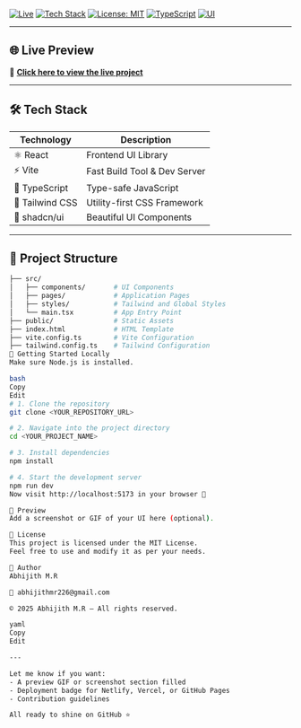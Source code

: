 
[![Live](https://img.shields.io/badge/Live-Demo-green?style=for-the-badge&logo=vercel)](https://lovable.dev/projects/f731e66c-42be-4d0a-9d23-8d62bb94b250)
[![Tech Stack](https://img.shields.io/badge/Tech%20Stack-React%2C%20Vite%2C%20Tailwind-blueviolet?style=for-the-badge&logo=react)]()
[![License: MIT](https://img.shields.io/badge/License-MIT-lightgrey?style=for-the-badge)](https://opensource.org/licenses/MIT)
[![TypeScript](https://img.shields.io/badge/Language-TypeScript-blue?style=for-the-badge&logo=typescript)]()
[![UI](https://img.shields.io/badge/UI-shadcn--ui-orange?style=for-the-badge)]()

---

## 🌐 Live Preview

🚀 [**Click here to view the live project**](https://lovable.dev/projects/f731e66c-42be-4d0a-9d23-8d62bb94b250)

---

## 🛠️ Tech Stack

| Technology    | Description                            |
|---------------|----------------------------------------|
| ⚛️ React       | Frontend UI Library                     |
| ⚡ Vite        | Fast Build Tool & Dev Server           |
| 🧠 TypeScript  | Type-safe JavaScript                   |
| 🎨 Tailwind CSS | Utility-first CSS Framework            |
| 💅 shadcn/ui  | Beautiful UI Components                |

---

## 📁 Project Structure

```bash
├── src/
│   ├── components/       # UI Components
│   ├── pages/            # Application Pages
│   ├── styles/           # Tailwind and Global Styles
│   └── main.tsx          # App Entry Point
├── public/               # Static Assets
├── index.html            # HTML Template
├── vite.config.ts        # Vite Configuration
├── tailwind.config.ts    # Tailwind Configuration
🚀 Getting Started Locally
Make sure Node.js is installed.

bash
Copy
Edit
# 1. Clone the repository
git clone <YOUR_REPOSITORY_URL>

# 2. Navigate into the project directory
cd <YOUR_PROJECT_NAME>

# 3. Install dependencies
npm install

# 4. Start the development server
npm run dev
Now visit http://localhost:5173 in your browser 🚀

📸 Preview
Add a screenshot or GIF of your UI here (optional).

🧾 License
This project is licensed under the MIT License.
Feel free to use and modify it as per your needs.

👤 Author
Abhijith M.R

📧 abhijithmr226@gmail.com

© 2025 Abhijith M.R — All rights reserved.

yaml
Copy
Edit

---

Let me know if you want:
- A preview GIF or screenshot section filled
- Deployment badge for Netlify, Vercel, or GitHub Pages
- Contribution guidelines

All ready to shine on GitHub ⭐
